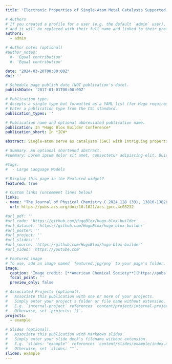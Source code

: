 ```yaml
---
title: 'Electronic Properties of Single-Atom Metal Catalysts Supported on Nitrogen-Doped Carbon'

# Authors
# If you created a profile for a user (e.g. the default `admin` user), write the username (folder name) here
# and it will be replaced with their full name and linked to their profile.
authors:
  - admin

# Author notes (optional)
#author_notes:
  #- 'Equal contribution'
  #- 'Equal contribution'

date: "2024-03-20T00:00:00Z"
doi: ''

# Schedule page publish date (NOT publication's date).
publishDate: '2017-01-01T00:00:00Z'

# Publication type.
# Accepts a single type but formatted as a YAML list (for Hugo requirements).
# Enter a publication type from the CSL standard.
publication_types: ''

# Publication name and optional abbreviated publication name.
publication: In *Hugo Blox Builder Conference*
publication_short: In *ICW*

abstract: Single-atom serve as catalysts (SAC) with intriguing properties, offering a balance between heterogeneous and homogeneous properties. While their heterogeneous nature has been extensively explored, the role of the scaffold as a ligand remains obscure but severely affects the metal electronic structure. In this study, we employ density functional theory to investigate the electronic properties of single-atom catalysts supported on nitrogen-doped carbon, focusing on the extensively used transition metal centers: Fe, Ni, Cu, and Pd. Our analysis includes metrics such as Bader charges, the metal d-band center, and the Fermi level, focusing on the coordination environment of the transition metal center and analyzing the influence of the nitrogen content on these properties. We utilized dimensionality reduction techniques to identify similar electronic configurations. Our findings reveal that the SACs electronic structure predominantly exhibits metal cations with free-atom-like d-states, with the coordination environment’s significance outweighing the metal nature, and further influenced by nitrogen content and type. Ultimately, our study underscores the ability to finely tune the host to adapt to reactivity, offering insights into the continuous modulation of electronic structures.

# Summary. An optional shortened abstract.
#summary: Lorem ipsum dolor sit amet, consectetur adipiscing elit. Duis posuere tellus ac convallis placerat. Proin tincidunt magna sed ex sollicitudin condimentum.

#tags:
#  - Large Language Models

# Display this page in the Featured widget?
featured: true

# Custom links (uncomment lines below)
links:
- name: "The Journal of Physical Chemistry C 2024 128 (33), 13816-13828, DOI: 10.1021/acs.jpcc.4c03232"
  url: https://pubs.acs.org/doi/10.1021/acs.jpcc.4c03232

#url_pdf: ''
#url_code: 'https://github.com/HugoBlox/hugo-blox-builder'
#url_dataset: 'https://github.com/HugoBlox/hugo-blox-builder'
#url_poster: ''
#url_project: ''
#url_slides: ''
#url_source: 'https://github.com/HugoBlox/hugo-blox-builder'
#url_video: 'https://youtube.com'

# Featured image
# To use, add an image named `featured.jpg/png` to your page's folder.
image:
  caption: 'Image credit: [**American Chemical Society**](https://pubs.acs.org/doi/10.1021/acs.jpcc.4c03232)'
  focal_point: ''
  preview_only: false

# Associated Projects (optional).
#   Associate this publication with one or more of your projects.
#   Simply enter your project's folder or file name without extension.
#   E.g. `internal-project` references `content/project/internal-project/index.md`.
#   Otherwise, set `projects: []`.
projects:
  - example

# Slides (optional).
#   Associate this publication with Markdown slides.
#   Simply enter your slide deck's filename without extension.
#   E.g. `slides: "example"` references `content/slides/example/index.md`.
#   Otherwise, set `slides: ""`.
slides: example
---
```

<!--
{{% callout note %}}
Click the _Cite_ button above to demo the feature to enable visitors to import publication metadata into their reference management software.
{{% /callout %}}

{{% callout note %}}
Create your slides in Markdown - click the _Slides_ button to check out the example.
{{% /callout %}}

Add the publication's **full text** or **supplementary notes** here. You can use rich formatting such as including [code, math, and images](https://docs.hugoblox.com/content/writing-markdown-latex/).
-->